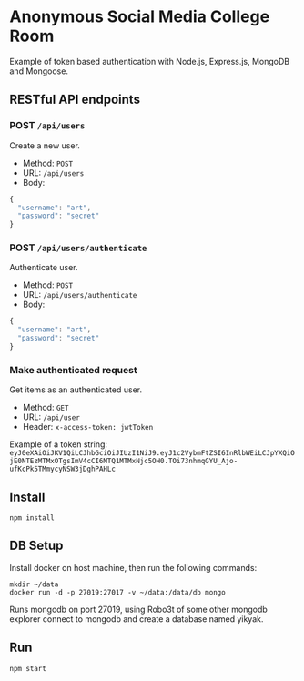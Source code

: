 # Anonymous Social Media College Room

Example of token based authentication with Node.js, Express.js, MongoDB and Mongoose.

## RESTful API endpoints

### POST `/api/users`

Create a new user.

+ Method: `POST`
+ URL: `/api/users`
+ Body:

```js
{
  "username": "art",
  "password": "secret"
}
```

### POST `/api/users/authenticate`

Authenticate user.

+ Method: `POST`
+ URL: `/api/users/authenticate`
+ Body:

```js
{
  "username": "art",
  "password": "secret"
}
```

### Make authenticated request

Get items as an authenticated user.

+ Method: `GET`
+ URL: `/api/user`
+ Header: `x-access-token: jwtToken`

Example of a token string: `eyJ0eXAiOiJKV1QiLCJhbGciOiJIUzI1NiJ9.eyJ1c2VybmFtZSI6InRlbWEiLCJpYXQiOjE0NTEzMTMxOTgsImV4cCI6MTQ1MTMxNjc5OH0.TOi73nhmqGYU_Ajo-ufKcPk5TMmycyNSW3jDghPAHLc`

## Install

`npm install`

## DB Setup

Install docker on host machine, then run the following commands:
```
mkdir ~/data
docker run -d -p 27019:27017 -v ~/data:/data/db mongo
```

Runs mongodb on port 27019, using Robo3t of some other mongodb explorer connect to mongodb and create a database named yikyak.

## Run

`npm start`
